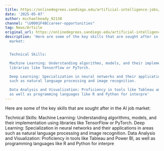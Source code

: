 ```yaml
---
title: https://onlinedegrees.sandiego.edu/artificial-intelligence-jobs/
date: '2025-05-07'
author: michaelkeady_92138
channel: "\U0001F4BCcareer-opportunities"
tag: News/Article
original_url: https://onlinedegrees.sandiego.edu/artificial-intelligence-jobs/
description: 'Here are some of the key skills that are sought after in the AI job
  market:


  Technical Skills:

  Machine Learning: Understanding algorithms, models, and their implementation using
  libraries like TensorFlow or PyTorch.

  Deep Learning: Specialization in neural networks and their applications in areas
  such as natural language processing and image recognition.

  Data Analysis and Visualization: Proficiency in tools like Tableau and Power BI,
  as well as programming languages like R and Python for interpre'
---
```


Here are some of the key skills that are sought after in the AI job market:

Technical Skills:
Machine Learning: Understanding algorithms, models, and their implementation using libraries like TensorFlow or PyTorch.
Deep Learning: Specialization in neural networks and their applications in areas such as natural language processing and image recognition.
Data Analysis and Visualization: Proficiency in tools like Tableau and Power BI, as well as programming languages like R and Python for interpre